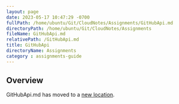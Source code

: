 ```yaml
---
layout: page
date: 2023-05-17 10:47:29 -0700
fullPath: /home/ubuntu/Git/CloudNotes/Assignments/GitHubApi.md
directoryPath: /home/ubuntu/Git/CloudNotes/Assignments
fileName: GitHubApi.md
relativePath: /GitHubApi.md
title: GitHubApi
directoryName: Assignments
category : assignments-guide
---
```


## Overview

GitHubApi.md has moved to a [new location](Git/GitHubApi.md).
